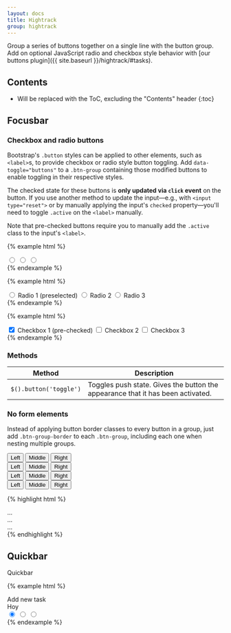 ```yaml
---
layout: docs
title: Hightrack
group: hightrack
---
```


Group a series of buttons together on a single line with the button group. Add on optional JavaScript radio and checkbox style behavior with [our buttons plugin]({{ site.baseurl }}/hightrack/#tasks).

## Contents

* Will be replaced with the ToC, excluding the "Contents" header
{:toc}

## Focusbar

### Checkbox and radio buttons

Bootstrap's `.button` styles can be applied to other elements, such as `<label>`s, to provide checkbox or radio style button toggling. Add `data-toggle="buttons"` to a `.btn-group` containing those modified buttons to enable toggling in their respective styles.

The checked state for these buttons is **only updated via `click` event** on the button. If you use another method to update the input—e.g., with `<input type="reset">` or by manually applying the input's `checked` property—you'll need to toggle `.active` on the `<label>` manually.

Note that pre-checked buttons require you to manually add the `.active` class to the input's `<label>`.

{% example html %}
<div class="example-body ht-background-theme-primary">
  <div class="ht-quickbar">
    <div class="btn-group ht-focusbar" data-toggle="buttons">
      <label class="btn btn-primary btn-sm active">
        <input type="radio" name="options" id="option11" autocomplete="off" checked> <label class="ht-icon ht-icon-like"></label>
      </label>
      <label class="btn btn-primary btn-sm">
        <input type="radio" name="options" id="option12" autocomplete="off"> <label class="ht-icon ht-icon-matrix"></label>
      </label>
      <label class="btn btn-primary btn-sm">
        <input type="radio" name="options" id="option13" autocomplete="off"> <label class="ht-icon ht-icon-list"></label>
      </label>
    </div>
  </div>
</div>
{% endexample %}

{% example html %}
<div class="example-body ht-background-theme-primary">
  <div class="ht-quickbar">
    <div class="btn-group ht-focusbar" data-toggle="buttons">
      <label class="btn btn-primary btn-sm active">
        <input type="radio" name="options" id="option21" autocomplete="off" checked> Radio 1 (preselected)
      </label>
      <label class="btn btn-primary btn-sm">
        <input type="radio" name="options" id="option22" autocomplete="off"> Radio 2
      </label>
      <label class="btn btn-primary btn-sm">
        <input type="radio" name="options" id="option23" autocomplete="off"> Radio 3
      </label>
    </div>
  </div>
</div>
{% endexample %}

{% example html %}
<div class="example-body ht-background-theme-primary">
  <div class="ht-quickbar">
    <div class="btn-group ht-focusbar" data-toggle="buttons">
      <label class="btn btn-primary btn-sm active">
        <input type="checkbox" checked autocomplete="off"> Checkbox 1 (pre-checked)
      </label>
      <label class="btn btn-primary btn-sm">
        <input type="checkbox" autocomplete="off"> Checkbox 2
      </label>
      <label class="btn btn-primary btn-sm">
        <input type="checkbox" autocomplete="off"> Checkbox 3
      </label>
    </div>
  </div>
</div>
{% endexample %}

<label class="ht-icon ht-icon-like ht-icon-on"></label>
<label class="ht-icon ht-icon-matrix ht-icon-on"></label>
<label class="ht-icon ht-icon-list ht-icon-on"></label>
<label class="ht-icon ht-icon-day-13 ht-icon-on"></label>
<label class="ht-icon ht-icon-month-E ht-icon-on"></label>

### Methods

| Method | Description |
| --- | --- |
| `$().button('toggle')` |Toggles push state. Gives the button the appearance that it has been activated.  |

### No form elements

Instead of applying button border classes to every button in a group, just add `.btn-group-border` to each `.btn-group`, including each one when nesting multiple groups.
<div class="ht-background-theme-primary">
  <div class="bd-example">
    <div class="btn-group btn-group-lg ht-focusbar" role="group" aria-label="Large button group">
      <button type="button" class="btn btn-primary">Left</button>
      <button type="button" class="btn btn-primary">Middle</button>
      <button type="button" class="btn btn-primary active">Right</button>
    </div>
    <div class="btn-group ht-focusbar" role="group" aria-label="Default button group">
      <button type="button" class="btn btn-secondary">Left</button>
      <button type="button" class="btn btn-secondary active">Middle</button>
      <button type="button" class="btn btn-secondary">Right</button>
    </div>
    <div class="btn-group btn-group-sm ht-focusbar" role="group" aria-label="Small button group">
        <button type="button" class="btn btn-danger">Left</button>
        <button type="button" class="btn btn-danger">Middle</button>
        <button type="button" class="btn btn-danger active">Right</button>
      </div>
    <div class="ht-quickbar">
      <div class="btn-group btn-group-sm ht-focusbar" role="group" aria-label="Small button group">
        <button type="button" class="btn btn-danger">Left</button>
        <button type="button" class="btn btn-danger">Middle</button>
        <button type="button" class="btn btn-danger active">Right</button>
      </div>
    </div>
  </div>
</div>

{% highlight html %}
<div class="btn-group btn-group-lg btn-group-border" role="group" aria-label="...">...</div>
<div class="btn-group btn-group-border" role="group" aria-label="...">...</div>
<div class="btn-group btn-group-sm btn-group-border" role="group" aria-label="...">...</div>
{% endhighlight %}


## Quickbar 

Quickbar 

{% example html %}
<div class="container example-body ht-background-theme-primary">
  <div class="row ht-quickbar">
    <div class="ht-quickbar-action col-md-7">
      <label class="btn btn-flat"><label class="ht-icon ht-icon-add-bg"></label> Add new task</label>
    </div>
    <div class="col-md-5">
      <div class="ht-focus-title col-md-7"><label class="ht-icon ht-icon-day-11"></label><label>Hoy</label></div>
      <div class="btn-group ht-focusbar" data-toggle="buttons">
        <label class="btn btn-primary btn-sm active">
          <input type="radio" name="options" id="option31" autocomplete="off" checked> <label class="ht-icon ht-icon-like"></label>
        </label>
        <label class="btn btn-primary btn-sm">
          <input type="radio" name="options" id="option32" autocomplete="off"> <label class="ht-icon ht-icon-matrix"></label>
        </label>
        <label class="btn btn-primary btn-sm">
          <input type="radio" name="options" id="option33" autocomplete="off"> <label class="ht-icon ht-icon-list"></label>
        </label>
      </div>
    </div>
  </div>
</div>
{% endexample %}

